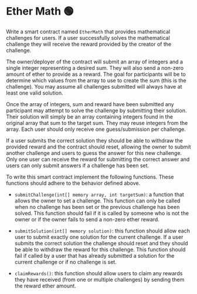 # Ether Math 🟢

Write a smart contract named `EtherMath` that provides mathematical challenges for users. If a user successfully solves the mathematical challenge they will receive the reward provided by the creator of the challenge.

The owner/deployer of the contract will submit an array of integers and a single integer representing a desired sum. They will also send a non-zero amount of ether to provide as a reward. The goal for participants will be to determine which values from the array to use to create the sum (this is the challenge). You may assume all challenges submitted will always have at least one valid solution.

Once the array of integers, sum and reward have been submitted any participant may attempt to solve the challenge by submitting their solution. Their solution will simply be an array containing integers found in the original array that sum to the target sum. They may reuse integers from the array. Each user should only receive one guess/submission per challenge.

If a user submits the correct solution they should be able to withdraw the provided reward and the contract should reset, allowing the owner to submit another challenge and users to guess the answer for this new challenge. Only one user can receive the reward for submitting the correct answer and users can only submit answers if a challenge has been set.

To write this smart contract implement the following functions. These functions should adhere to the behavior defined above.

- `submitChallenge(int[] memory array, int targetSum)`: a function that allows the owner to set a challenge. This function can only be called when no challenge has been set or the previous challenge has been solved. This function should fail if it is called by someone who is not the owner or if the owner fails to send a non-zero ether reward.

- `submitSolution(int[] memory solution)`: this function should allow each user to submit exactly one solution for the current challenge. If a user submits the correct solution the challenge should reset and they should be able to withdraw the reward for this challenge. This function should fail if called by a user that has already submitted a solution for the current challenge or if no challenge is set.

- `claimRewards()`: this function should allow users to claim any rewards they have received (from one or multiple challenges) by sending them the reward ether amount.

